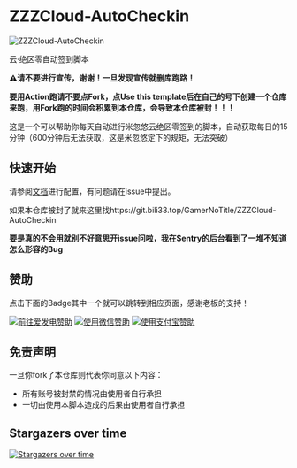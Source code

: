 # ZZZCloud-AutoCheckin

![ZZZCloud-AutoCheckin](https://socialify.git.ci/GamerNoTitle/ZZZCloud-AutoCheckin/image?forks=1&language=1&name=1&owner=1&stargazers=1&theme=Light)

云·绝区零自动签到脚本

**⚠️请不要进行宣传，谢谢！一旦发现宣传就删库跑路！**

**要用Action跑请不要点Fork，点Use this template后在自己的号下创建一个仓库来跑，用Fork跑的时间会积累到本仓库，会导致本仓库被封！！！**

这是一个可以帮助你每天自动进行米忽悠云绝区零签到的脚本，自动获取每日的15分钟（600分钟后无法获取，这是米忽悠定下的规矩，无法突破）

## 快速开始

请参阅[文档](#)进行配置，有问题请在issue中提出。

如果本仓库被封了就来这里找https://git.bili33.top/GamerNoTitle/ZZZCloud-AutoCheckin

**要是真的不会用就别不好意思开issue问啦，我在Sentry的后台看到了一堆不知道怎么形容的Bug**

## 赞助
点击下面的Badge其中一个就可以跳转到相应页面，感谢老板的支持！

<a href="https://afdian.net/@GamerNoTitle"><img src="https://img.shields.io/badge/%E7%88%B1%E5%8F%91%E7%94%B5-GamerNoTitle-%238e8cd8?style=for-the-badge" alt="前往爱发电赞助" width=auto height=auto border="0" /></a> <a href="https://cdn.jsdelivr.net/gh/GamerNoTitle/Picture-repo@master/img/Donate/WeChatPay.png"><img src="https://img.shields.io/badge/%E5%BE%AE%E4%BF%A1%E6%94%AF%E4%BB%98-GamerNoTitle-%2304BE02?style=for-the-badge" alt="使用微信赞助" width=auto height=auto border="0" /></a> <a href="https://cdn.jsdelivr.net/gh/GamerNoTitle/Picture-repo@master/img/Donate/AliPay.jpg"><img src="https://img.shields.io/badge/%E6%94%AF%E4%BB%98%E5%AE%9D%E6%94%AF%E4%BB%98-GamerNoTitle-%231678FF?style=for-the-badge" alt="使用支付宝赞助" width=auto height=auto border="0" /></a>

## 免责声明

一旦你fork了本仓库则代表你同意以下内容：

- 所有账号被封禁的情况由使用者自行承担
- 一切由使用本脚本造成的后果由使用者自行承担

## Stargazers over time

[![Stargazers over time](https://starchart.cc/GamerNoTitle/MHYY.svg)](https://starchart.cc/GamerNoTitle/MHYY)
